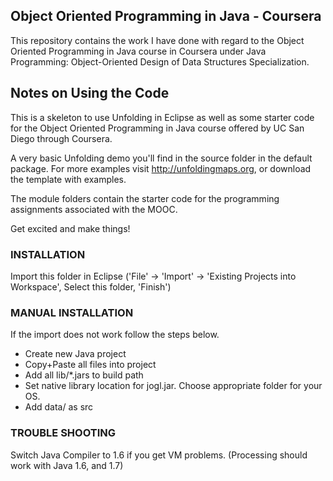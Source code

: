## Object Oriented Programming in Java - Coursera

This repository contains the work I have done with regard to the Object Oriented Programming in Java course in Coursera under Java Programming: Object-Oriented Design of Data Structures Specialization.


## Notes on Using the Code

This is a skeleton to use Unfolding in Eclipse as well as some starter
code for the Object Oriented Programming in Java course offered by 
UC San Diego through Coursera.

A very basic Unfolding demo you'll find in the source folder in the default package. 
For more examples visit http://unfoldingmaps.org, or download the template with
examples.

The module folders contain the starter code for the programming assignments
associated with the MOOC.

Get excited and make things!

### INSTALLATION

Import this folder in Eclipse ('File' -> 'Import' -> 'Existing Projects into
Workspace', Select this folder, 'Finish')

### MANUAL INSTALLATION

If the import does not work follow the steps below.

- Create new Java project
- Copy+Paste all files into project
- Add all lib/*.jars to build path
- Set native library location for jogl.jar. Choose appropriate folder for your OS.
- Add data/ as src

### TROUBLE SHOOTING

Switch Java Compiler to 1.6 if you get VM problems. (Processing should work with Java 1.6, and 1.7)


